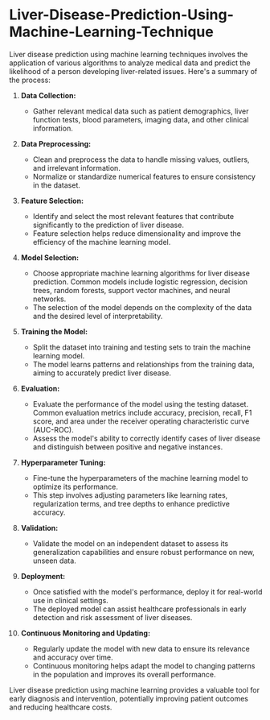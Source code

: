 # Liver-Disease-Prediction-Using-Machine-Learning-Technique

Liver disease prediction using machine learning techniques involves the application of various algorithms to analyze medical data and predict the likelihood of a person developing liver-related issues. Here's a summary of the process:

1. **Data Collection:**
   - Gather relevant medical data such as patient demographics, liver function tests, blood parameters, imaging data, and other clinical information.

2. **Data Preprocessing:**
   - Clean and preprocess the data to handle missing values, outliers, and irrelevant information.
   - Normalize or standardize numerical features to ensure consistency in the dataset.

3. **Feature Selection:**
   - Identify and select the most relevant features that contribute significantly to the prediction of liver disease.
   - Feature selection helps reduce dimensionality and improve the efficiency of the machine learning model.

4. **Model Selection:**
   - Choose appropriate machine learning algorithms for liver disease prediction. Common models include logistic regression, decision trees, random forests, support vector machines, and neural networks.
   - The selection of the model depends on the complexity of the data and the desired level of interpretability.

5. **Training the Model:**
   - Split the dataset into training and testing sets to train the machine learning model.
   - The model learns patterns and relationships from the training data, aiming to accurately predict liver disease.

6. **Evaluation:**
   - Evaluate the performance of the model using the testing dataset. Common evaluation metrics include accuracy, precision, recall, F1 score, and area under the receiver operating characteristic curve (AUC-ROC).
   - Assess the model's ability to correctly identify cases of liver disease and distinguish between positive and negative instances.

7. **Hyperparameter Tuning:**
   - Fine-tune the hyperparameters of the machine learning model to optimize its performance.
   - This step involves adjusting parameters like learning rates, regularization terms, and tree depths to enhance predictive accuracy.

8. **Validation:**
   - Validate the model on an independent dataset to assess its generalization capabilities and ensure robust performance on new, unseen data.

9. **Deployment:**
   - Once satisfied with the model's performance, deploy it for real-world use in clinical settings.
   - The deployed model can assist healthcare professionals in early detection and risk assessment of liver diseases.

10. **Continuous Monitoring and Updating:**
    - Regularly update the model with new data to ensure its relevance and accuracy over time.
    - Continuous monitoring helps adapt the model to changing patterns in the population and improves its overall performance.

Liver disease prediction using machine learning provides a valuable tool for early diagnosis and intervention, potentially improving patient outcomes and reducing healthcare costs.
